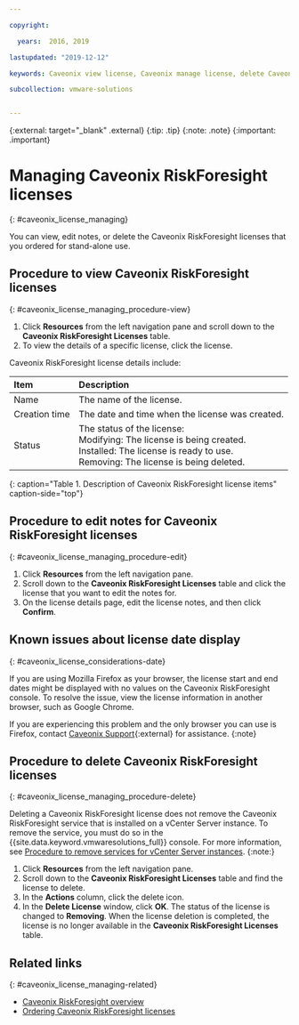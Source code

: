 ```yaml
---

copyright:

  years:  2016, 2019

lastupdated: "2019-12-12"

keywords: Caveonix view license, Caveonix manage license, delete Caveonix license

subcollection: vmware-solutions


---
```


{:external: target="_blank" .external}
{:tip: .tip}
{:note: .note}
{:important: .important}

# Managing Caveonix RiskForesight licenses
{: #caveonix_license_managing}

You can view, edit notes, or delete the Caveonix RiskForesight licenses that you ordered for stand-alone use.

## Procedure to view Caveonix RiskForesight licenses
{: #caveonix_license_managing_procedure-view}

1. Click **Resources** from the left navigation pane and scroll down to the **Caveonix RiskForesight Licenses** table.
2. To view the details of a specific license, click the license.

Caveonix RiskForesight license details include:

| Item | Description |
|:-----|:------------|
| Name | The name of the license. |
| Creation time | The date and time when the license was created. |
| Status | The status of the license:<br>Modifying: The license is being created.<br>Installed: The license is ready to use.<br>Removing: The license is being deleted. |
{: caption="Table 1. Description of Caveonix RiskForesight license items" caption-side="top"}

## Procedure to edit notes for Caveonix RiskForesight licenses
{: #caveonix_license_managing_procedure-edit}

1. Click **Resources** from the left navigation pane.
2. Scroll down to the **Caveonix RiskForesight Licenses** table and click the license that you want to edit the notes for.
3. On the license details page, edit the license notes, and then click **Confirm**.

## Known issues about license date display
{: #caveonix_license_considerations-date}

If you are using Mozilla Firefox as your browser, the license start and end dates might be displayed with no values on the Caveonix RiskForesight console. To resolve the issue, view the license information in another browser, such as Google Chrome.

If you are experiencing this problem and the only browser you can use is Firefox, contact [Caveonix Support](https://www.caveonix.com/support/){:external} for assistance.
{:note}

## Procedure to delete Caveonix RiskForesight licenses
{: #caveonix_license_managing_procedure-delete}

Deleting a Caveonix RiskForesight license does not remove the Caveonix RiskForesight service that is installed on a vCenter Server instance. To remove the service, you must do so in the {{site.data.keyword.vmwaresolutions_full}} console. For more information, see [Procedure to remove services for vCenter Server instances](/docs/services/vmwaresolutions?topic=vmware-solutions-vc_addingremovingservices#vc_addingremovingservices-removing-procedure).
{:note:}

1. Click **Resources** from the left navigation pane.
2. Scroll down to the **Caveonix RiskForesight Licenses** table and find the license to delete.
3. In the **Actions** column, click the delete icon.
4. In the **Delete License** window, click **OK**.
   The status of the license is changed to **Removing**. When the license deletion is completed, the license is no longer available in the **Caveonix RiskForesight Licenses** table.

## Related links
{: #caveonix_license_managing-related}

* [Caveonix RiskForesight overview]()
* [Ordering Caveonix RiskForesight licenses](/docs/services/vmwaresolutions?topic=vmware-solutions-caveonix_license_ordering)
